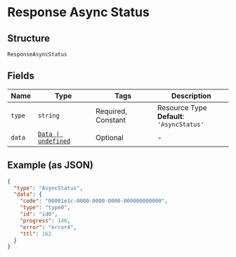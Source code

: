 
# Response Async Status

## Structure

`ResponseAsyncStatus`

## Fields

| Name | Type | Tags | Description |
|  --- | --- | --- | --- |
| `type` | `string` | Required, Constant | Resource Type<br>**Default**: `'AsyncStatus'` |
| `data` | [`Data \| undefined`](../../doc/models/data.md) | Optional | - |

## Example (as JSON)

```json
{
  "type": "AsyncStatus",
  "data": {
    "code": "00001e1c-0000-0000-0000-000000000000",
    "type": "type0",
    "id": "id0",
    "progress": 146,
    "error": "error4",
    "ttl": 162
  }
}
```

